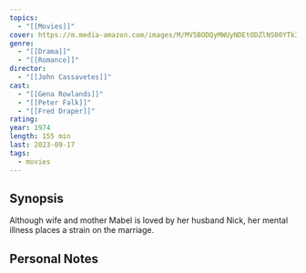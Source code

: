 ```yaml
---
topics:
  - "[[Movies]]"
cover: https://m.media-amazon.com/images/M/MV5BODQyMWUyNDEtODZlNS00YTk3LWJlMDAtMGQ0ODZjMDZjMjhmXkEyXkFqcGdeQXVyMTUzMDUzNTI3._V1_SX300.jpg
genre:
  - "[[Drama]]"
  - "[[Romance]]"
director:
  - "[[John Cassavetes]]"
cast:
  - "[[Gena Rowlands]]"
  - "[[Peter Falk]]"
  - "[[Fred Draper]]"
rating: 
year: 1974
length: 155 min
last: 2023-09-17
tags:
  - movies
---
```

## Synopsis
Although wife and mother Mabel is loved by her husband Nick, her mental illness places a strain on the marriage.


## Personal Notes


